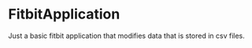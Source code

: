 # FitbitApplication
Just a basic fitbit application that modifies data that is stored in csv files.
